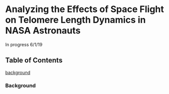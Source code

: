 # Analyzing the Effects of Space Flight on Telomere Length Dynamics in NASA Astronauts

In progress 6/1/19 




## Table of Contents
[background](#https://github.com/j-Luxton/NASA-astronauts-telomeres-chromosomes)


### Background
